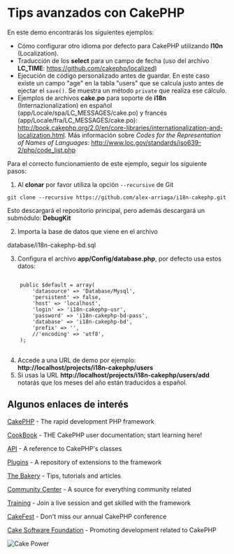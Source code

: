 Tips avanzados con CakePHP
==========================

En este demo encontrarás los siguientes ejemplos:

- Cómo configurar otro idioma por defecto para CakePHP utilizando **l10n** (Localization).
- Traducción de los **select** para un campo de fecha (uso del archivo **LC_TIME**: https://github.com/cakephp/localized)
- Ejecución de código personalizado antes de guardar. En este caso existe un campo "age" en la tabla "users" que se calcula justo antes de ejectar el `save()`. Se muestra un método `private` que realiza ese cálculo.
- Ejemplos de archivos **cake.po** para soporte de **i18n** (Internazionalization) en español (app/Locale/spa/LC_MESSAGES/cake.po) y francés (app/Locale/fra/LC_MESSAGES/cake.po): http://book.cakephp.org/2.0/en/core-libraries/internationalization-and-localization.html. Más información sobre *Codes for the Representation of Names of Languages*: http://www.loc.gov/standards/iso639-2/php/code_list.php


Para el correcto funcionamiento de este ejemplo, seguir los siguiente pasos:

1. Al **clonar** por favor utiliza la opción `--recursive` de Git

`git clone --recursive https://github.com/alex-arriaga/i18n-cakephp.git`

Esto descargará el repositorio principal, pero además descargará un submódulo: **DebugKit**

2. Importa la base de datos que viene en el archivo

database/i18n-cakephp-bd.sql

3. Configura el archivo **app/Config/database.php**, por defecto usa estos datos:
<pre>
<code>
    public $default = array(
		'datasource' => 'Database/Mysql',
		'persistent' => false,
		'host' => 'localhost',
		'login' => 'i18n-cakephp-usr',
		'password' => 'i18n-cakephp-bd-pass',
		'database' => 'i18n-cakephp-bd',
		'prefix' => '',
		//'encoding' => 'utf8',
	);
</code>
</pre>

4. Accede a una URL de demo por ejemplo: **http://localhost/projects/i18n-cakephp/users**
5. Si usas la URL **http://localhost/projects/i18n-cakephp/users/add** notarás que los meses del año están traducidos a español.

Algunos enlaces de interés
--------------------------

[CakePHP](http://www.cakephp.org) - The rapid development PHP framework

[CookBook](http://book.cakephp.org) - THE CakePHP user documentation; start learning here!

[API](http://api.cakephp.org) - A reference to CakePHP's classes

[Plugins](http://plugins.cakephp.org/) - A repository of extensions to the framework

[The Bakery](http://bakery.cakephp.org) - Tips, tutorials and articles

[Community Center](http://community.cakephp.org) - A source for everything community related

[Training](http://training.cakephp.org) - Join a live session and get skilled with the framework

[CakeFest](http://cakefest.org) - Don't miss our annual CakePHP conference

[Cake Software Foundation](http://cakefoundation.org) - Promoting development related to CakePHP

![Cake Power](https://raw.github.com/cakephp/cakephp/master/lib/Cake/Console/Templates/skel/webroot/img/cake.power.gif)
